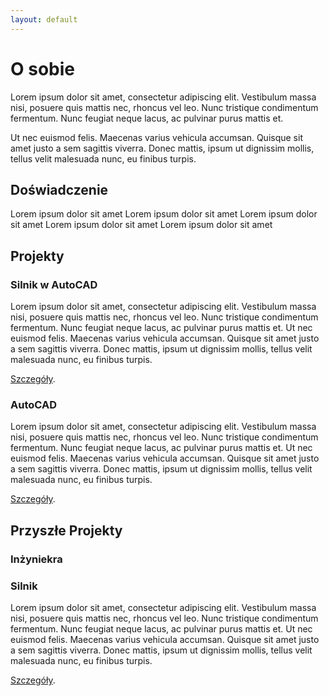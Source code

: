 ```yaml
---
layout: default
---
```

# O sobie

Lorem ipsum dolor sit amet, consectetur adipiscing elit. Vestibulum massa nisi, posuere quis mattis nec, rhoncus vel leo. Nunc tristique condimentum fermentum. Nunc feugiat neque lacus, ac pulvinar purus mattis et.
 
Ut nec euismod felis. Maecenas varius vehicula accumsan. Quisque sit amet justo a sem sagittis viverra. Donec mattis, ipsum ut dignissim mollis, tellus velit malesuada nunc, eu finibus turpis. 

## Doświadczenie
Lorem ipsum dolor sit amet
Lorem ipsum dolor sit amet
Lorem ipsum dolor sit amet
Lorem ipsum dolor sit amet
Lorem ipsum dolor sit amet

## Projekty

### Silnik w AutoCAD
Lorem ipsum dolor sit amet, consectetur adipiscing elit. Vestibulum massa nisi, posuere quis mattis nec, rhoncus vel leo. Nunc tristique condimentum fermentum. Nunc feugiat neque lacus, ac pulvinar purus mattis et. Ut nec euismod felis. Maecenas varius vehicula accumsan. Quisque sit amet justo a sem sagittis viverra. Donec mattis, ipsum ut dignissim mollis, tellus velit malesuada nunc, eu finibus turpis. 

[Szczegóły](./another-page.html).


### AutoCAD
Lorem ipsum dolor sit amet, consectetur adipiscing elit. Vestibulum massa nisi, posuere quis mattis nec, rhoncus vel leo. Nunc tristique condimentum fermentum. Nunc feugiat neque lacus, ac pulvinar purus mattis et. Ut nec euismod felis. Maecenas varius vehicula accumsan. Quisque sit amet justo a sem sagittis viverra. Donec mattis, ipsum ut dignissim mollis, tellus velit malesuada nunc, eu finibus turpis. 

[Szczegóły](./another-page.html).

## Przyszłe Projekty

### Inżyniekra

### Silnik
Lorem ipsum dolor sit amet, consectetur adipiscing elit. Vestibulum massa nisi, posuere quis mattis nec, rhoncus vel leo. Nunc tristique condimentum fermentum. Nunc feugiat neque lacus, ac pulvinar purus mattis et. Ut nec euismod felis. Maecenas varius vehicula accumsan. Quisque sit amet justo a sem sagittis viverra. Donec mattis, ipsum ut dignissim mollis, tellus velit malesuada nunc, eu finibus turpis. 

[Szczegóły](./another-page.html).
